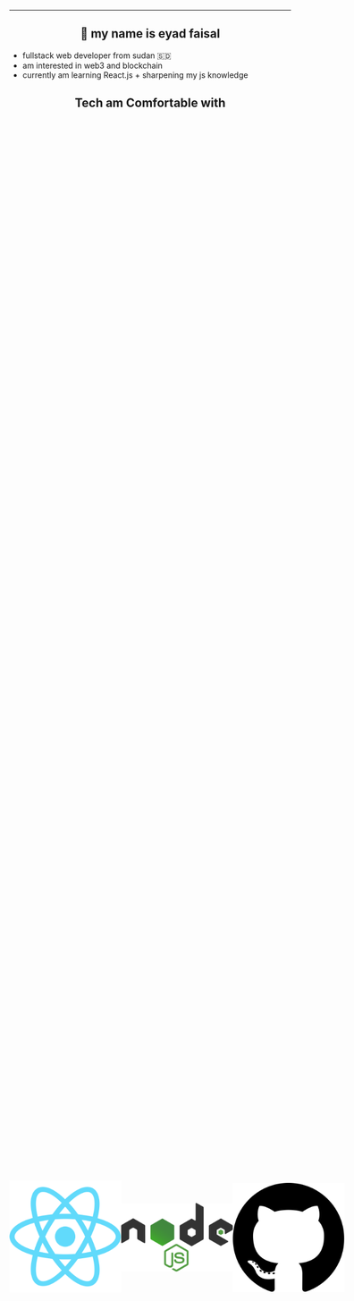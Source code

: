 ----------
<h2 align="center">🤝 my name is eyad faisal</h2>

- fullstack web developer from sudan 🇸🇩
- am interested in web3 and blockchain
- currently am learning React.js + sharpening my js knowledge


<h2 align="center">Tech am Comfortable with</h2>
<div style="width:100vw ; height :100vh ;display: flex; align-items: center;" >
    <p><img src="react.png" width="200" title="React.js"></p>
    <img src="node.png" width="200" title="node.js">
    <img src="github.png" width="200" title="github">
</div>

